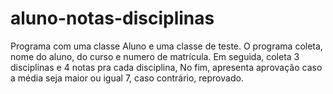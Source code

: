 # aluno-notas-disciplinas
Programa com uma classe Aluno e uma classe de teste. O programa coleta, nome do aluno, do curso e numero de matrícula.  Em seguida, coleta 3 disciplinas e 4 notas pra cada disciplina, No fim, apresenta aprovação caso a média seja maior ou igual 7, caso contrário, reprovado.
